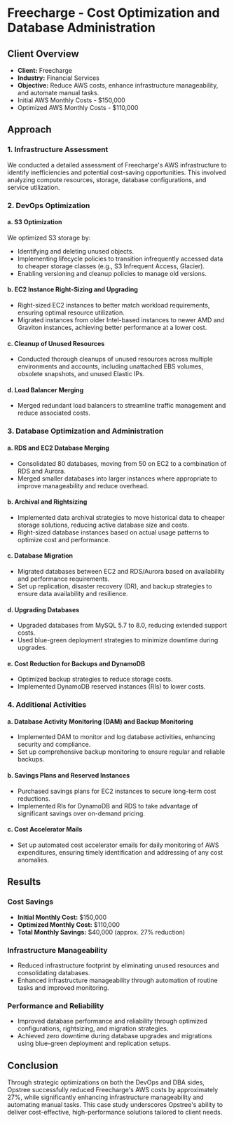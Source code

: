 # Freecharge - Cost Optimization and Database Administration

## Client Overview

- **Client:** Freecharge
- **Industry:** Financial Services
- **Objective:** Reduce AWS costs, enhance infrastructure manageability, and automate manual tasks.
- Initial AWS Monthly Costs - $150,000
- Optimized AWS Monthly Costs - $110,000

## Approach

### 1. Infrastructure Assessment

We conducted a detailed assessment of Freecharge's AWS infrastructure to identify inefficiencies and potential cost-saving opportunities. This involved analyzing compute resources, storage, database configurations, and service utilization.

### 2. DevOps Optimization

#### a. S3 Optimization

We optimized S3 storage by:

- Identifying and deleting unused objects.
- Implementing lifecycle policies to transition infrequently accessed data to cheaper storage classes (e.g., S3 Infrequent Access, Glacier).
- Enabling versioning and cleanup policies to manage old versions.

#### b. EC2 Instance Right-Sizing and Upgrading

- Right-sized EC2 instances to better match workload requirements, ensuring optimal resource utilization.
- Migrated instances from older Intel-based instances to newer AMD and Graviton instances, achieving better performance at a lower cost.

#### c. Cleanup of Unused Resources

- Conducted thorough cleanups of unused resources across multiple environments and accounts, including unattached EBS volumes, obsolete snapshots, and unused Elastic IPs.

#### d. Load Balancer Merging

- Merged redundant load balancers to streamline traffic management and reduce associated costs.

### 3. Database Optimization and Administration

#### a. RDS and EC2 Database Merging

- Consolidated 80 databases, moving from 50 on EC2 to a combination of RDS and Aurora.
- Merged smaller databases into larger instances where appropriate to improve manageability and reduce overhead.

#### b. Archival and Rightsizing

- Implemented data archival strategies to move historical data to cheaper storage solutions, reducing active database size and costs.
- Right-sized database instances based on actual usage patterns to optimize cost and performance.

#### c. Database Migration

- Migrated databases between EC2 and RDS/Aurora based on availability and performance requirements.
- Set up replication, disaster recovery (DR), and backup strategies to ensure data availability and resilience.

#### d. Upgrading Databases

- Upgraded databases from MySQL 5.7 to 8.0, reducing extended support costs.
- Used blue-green deployment strategies to minimize downtime during upgrades.

#### e. Cost Reduction for Backups and DynamoDB

- Optimized backup strategies to reduce storage costs.
- Implemented DynamoDB reserved instances (RIs) to lower costs.

### 4. Additional Activities

#### a. Database Activity Monitoring (DAM) and Backup Monitoring

- Implemented DAM to monitor and log database activities, enhancing security and compliance.
- Set up comprehensive backup monitoring to ensure regular and reliable backups.

#### b. Savings Plans and Reserved Instances

- Purchased savings plans for EC2 instances to secure long-term cost reductions.
- Implemented RIs for DynamoDB and RDS to take advantage of significant savings over on-demand pricing.

#### c. Cost Accelerator Mails

- Set up automated cost accelerator emails for daily monitoring of AWS expenditures, ensuring timely identification and addressing of any cost anomalies.

## Results

### Cost Savings

- **Initial Monthly Cost:** $150,000
- **Optimized Monthly Cost:** $110,000
- **Total Monthly Savings:** $40,000 (approx. 27% reduction)

### Infrastructure Manageability

- Reduced infrastructure footprint by eliminating unused resources and consolidating databases.
- Enhanced infrastructure manageability through automation of routine tasks and improved monitoring.

### Performance and Reliability

- Improved database performance and reliability through optimized configurations, rightsizing, and migration strategies.
- Achieved zero downtime during database upgrades and migrations using blue-green deployment and replication setups.

## Conclusion

Through strategic optimizations on both the DevOps and DBA sides, Opstree successfully reduced Freecharge's AWS costs by approximately 27%, while significantly enhancing infrastructure manageability and automating manual tasks. This case study underscores Opstree's ability to deliver cost-effective, high-performance solutions tailored to client needs.
